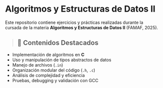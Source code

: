 # Algoritmos y Estructuras de Datos II

Este repositorio contiene ejercicios y prácticas realizadas durante la cursada de la materia **Algoritmos y Estructuras de Datos II** (FAMAF, 2025).

> ## 📌 Contenidos Destacados

- Implementación de algoritmos en **C**
- Uso y manipulación de tipos abstractos de datos
- Manejo de archivos (`.in`)
- Organización modular del código (`.h`, `.c`)
- Análisis de complejidad y eficiencia
- Pruebas, debugging y validación con GCC


